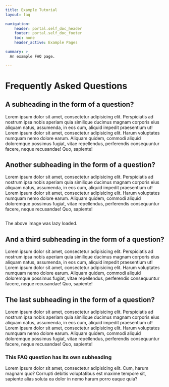 ```yaml
---
title: Example Tutorial
layout: faq

navigation:
    header: portal.self_doc_header 
    footer: portal.self_doc_footer
    toc: none
    header_active: Example Pages

summary: > 
  An example FAQ page.

---
```


# Frequently Asked Questions

## A subheading in the form of a question?

Lorem ipsum dolor sit amet, consectetur adipisicing elit. Perspiciatis ad nostrum ipsa nobis aperiam quia similique ducimus magnam corporis eius aliquam natus, assumenda, in eos cum, aliquid impedit praesentium ut! Lorem ipsum dolor sit amet, consectetur adipisicing elit. Harum voluptates numquam nemo dolore earum. Aliquam quidem, commodi aliquid doloremque possimus fugiat, vitae repellendus, perferendis consequuntur facere, neque recusandae! Quo, sapiente!

## Another subheading in the form of a question?

Lorem ipsum dolor sit amet, consectetur adipisicing elit. Perspiciatis ad nostrum ipsa nobis aperiam quia similique ducimus magnam corporis eius aliquam natus, assumenda, in eos cum, aliquid impedit praesentium ut! Lorem ipsum dolor sit amet, consectetur adipisicing elit. Harum voluptates numquam nemo dolore earum. Aliquam quidem, commodi aliquid doloremque possimus fugiat, vitae repellendus, perferendis consequuntur facere, neque recusandae! Quo, sapiente!

<img data-src="/images/bambora_logo.png" />

The above image was lazy loaded. 


## And a third subheading in the form of a question?

Lorem ipsum dolor sit amet, consectetur adipisicing elit. Perspiciatis ad nostrum ipsa nobis aperiam quia similique ducimus magnam corporis eius aliquam natus, assumenda, in eos cum, aliquid impedit praesentium ut! Lorem ipsum dolor sit amet, consectetur adipisicing elit. Harum voluptates numquam nemo dolore earum. Aliquam quidem, commodi aliquid doloremque possimus fugiat, vitae repellendus, perferendis consequuntur facere, neque recusandae! Quo, sapiente!

## The last subheading in the form of a question?

Lorem ipsum dolor sit amet, consectetur adipisicing elit. Perspiciatis ad nostrum ipsa nobis aperiam quia similique ducimus magnam corporis eius aliquam natus, assumenda, in eos cum, aliquid impedit praesentium ut! Lorem ipsum dolor sit amet, consectetur adipisicing elit. Harum voluptates numquam nemo dolore earum. Aliquam quidem, commodi aliquid doloremque possimus fugiat, vitae repellendus, perferendis consequuntur facere, neque recusandae! Quo, sapiente!

### This FAQ question has its own subheading 

Lorem ipsum dolor sit amet, consectetur adipisicing elit. Cum, harum magnam quo? Corrupti debitis voluptatibus est maxime tempore sit, sapiente alias soluta ea dolor in nemo harum porro eaque quia?